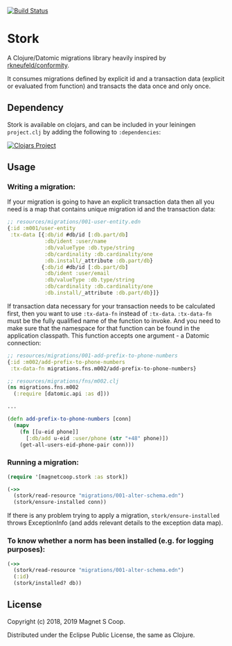 [![Build Status](https://travis-ci.org/magnetcoop/stork.svg?branch=master)](https://travis-ci.org/magnetcoop/stork)

# Stork

A Clojure/Datomic migrations library heavily inspired by [rkneufeld/conformity](https://github.com/rkneufeld/conformity).

It consumes migrations defined by explicit id and a transaction data (explicit or evaluated from function) and transacts the data once and only once.

## Dependency

Stork is available on clojars, and can be included in your leiningen `project.clj` by adding the following to `:dependencies`:

[![Clojars Project](https://clojars.org/magnetcoop/stork/latest-version.svg)](https://clojars.org/magnetcoop/stork)


## Usage

### Writing a migration:

If your migration is going to have an explicit transaction data then all you need is a map that contains unique migration id and the transaction data:
```clojure
;; resources/migrations/001-user-entity.edn
{:id :m001/user-entity
 :tx-data [{:db/id #db/id [:db.part/db]
            :db/ident :user/name
            :db/valueType :db.type/string
            :db/cardinality :db.cardinality/one
            :db.install/_attribute :db.part/db}
           {:db/id #db/id [:db.part/db]
            :db/ident :user/email
            :db/valueType :db.type/string
            :db/cardinality :db.cardinality/one
            :db.install/_attribute :db.part/db}]}
```

If transaction data necessary for your transaction needs to be calculated first, then you want to use `:tx-data-fn` instead of `:tx-data`. `:tx-data-fn` must be the fully qualified name of the function to invoke. And you need to make sure that the namespace for that function can be found in the application classpath. This function accepts one argument - a Datomic connection:
```clojure
;; resources/migrations/001-add-prefix-to-phone-numbers
{:id :m002/add-prefix-to-phone-numbers
 :tx-data-fn migrations.fns.m002/add-prefix-to-phone-numbers}
```

```clojure
;; resources/migrations/fns/m002.clj
(ns migrations.fns.m002
  (:require [datomic.api :as d]))

...

(defn add-prefix-to-phone-numbers [conn]
  (mapv
    (fn [[u-eid phone]]
      [:db/add u-eid :user/phone (str "+48" phone)])
    (get-all-users-eid-phone-pair conn)))
```

### Running a migration:

```clojure
(require '[magnetcoop.stork :as stork])

(->>
  (stork/read-resource "migrations/001-alter-schema.edn")
  (stork/ensure-installed conn))
```

If there is any problem trying to apply a migration, `stork/ensure-installed` throws ExceptionInfo (and adds relevant details to the exception data map).

### To know whether a norm has been installed (e.g. for logging purposes):

```clojure
(->>
  (stork/read-resource "migrations/001-alter-schema.edn")
  (:id)
  (stork/installed? db))
```
## License

Copyright (c) 2018, 2019 Magnet S Coop.

Distributed under the Eclipse Public License, the same as Clojure.
